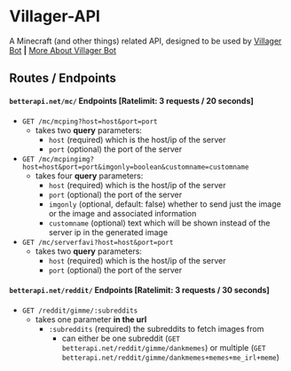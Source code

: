 # Villager-API
A Minecraft (and other things) related API, designed to be used by [Villager Bot](https://github.com/Villager-Dev/Villager-Bot) **|** [More About Villager Bot](https://disbots.gg/bot/639498607632056321)

## Routes / Endpoints
#### `betterapi.net/mc/` **Endpoints** [Ratelimit: 3 requests / 20 seconds]
* `GET /mc/mcping?host=host&port=port`
  * takes two **query** parameters:
    * `host` (required) which is the host/ip of the server
    * `port` (optional) the port of the server
* `GET /mc/mcpingimg?host=host&port=port&imgonly=boolean&customname=customname`
  * takes four **query** parameters:
    * `host` (required) which is the host/ip of the server
    * `port` (optional) the port of the server
    * `imgonly` (optional, default: false) whether to send just the image or the image and associated information
    * `customname` (optional) text which will be shown instead of the server ip in the generated image
* `GET /mc/serverfavi?host=host&port=port`
  * takes two **query** parameters:
    * `host` (required) which is the host/ip of the server
    * `port` (optional) the port of the server

#### `betterapi.net/reddit/` **Endpoints** [Ratelimit: 3 requests / 30 seconds]
* `GET /reddit/gimme/:subreddits`
  * takes one parameter **in the url**
    * `:subreddits` (required) the subreddits to fetch images from
      * can either be one subreddit (`GET betterapi.net/reddit/gimme/dankmemes`) or multiple (`GET betterapi.net/reddit/gimme/dankmemes+memes+me_irl+meme`)
